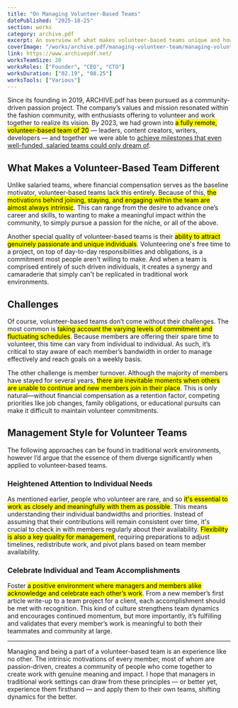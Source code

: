 ```yaml
---
title: "On Managing Volunteer-Based Teams"
datePublished: "2025-10-25"
section: works
category: archive.pdf
excerpt: An overview of what makes volunteer-based teams unique and how managing them differs from traditional teams.
coverImage: "/works/archive.pdf/managing-volunteer-team/managing-volunteer-team-cover.png"
link: https://www.archivepdf.net/
worksTeamSize: 20
worksRoles: ["Founder", "CEO", "CTO"]
worksDuration: ["02.19", "08.25"]
worksTools: ["Various"]
---
```


Since its founding in 2019, ARCHIVE.pdf has been pursued as a community-driven passion project. The company’s values and mission resonated within the fashion community, with enthusiasts offering to volunteer and work together to realize its vision. By 2023, we had grown into <mark>a fully remote, volunteer-based team of 20</mark> — leaders, content creators, writers, developers — and together we were able to [achieve milestones that even well-funded, salaried teams could only dream of](https://riv.systems/content/works/archive.pdf/archivepdf-retrospective-part-1).

## What Makes a Volunteer-Based Team Different

Unlike salaried teams, where financial compensation serves as the baseline motivator, volunteer-based teams lack this entirely. Because of this, <mark>the motivations behind joining, staying, and engaging within the team are almost always intrinsic</mark>. This can range from the desire to advance one’s career and skills, to wanting to make a meaningful impact within the community, to simply pursue a passion for the niche, or all of the above.

Another special quality of volunteer-based teams is their <mark>ability to attract genuinely passionate and unique individuals</mark>. Volunteering one's free time to a project, on top of day-to-day responsibilities and obligations, is a commitment most people aren't willing to make. And when a team is comprised entirely of such driven individuals, it creates a synergy and camaraderie that simply can't be replicated in traditional work environments.

## Challenges

Of course, volunteer-based teams don’t come without their challenges. The most common is <mark>taking account the varying levels of commitment and fluctuating schedules</mark>. Because members are offering their spare time to volunteer, this time can vary from individual to individual. As such, it’s critical to stay aware of each member’s bandwidth in order to manage effectively and reach goals on a weekly basis.

The other challenge is member turnover. Although the majority of members have stayed for several years, <mark>there are inevitable moments when others are unable to continue and new members join in their place</mark>. This is only natural—without financial compensation as a retention factor, competing priorities like job changes, family obligations, or educational pursuits can make it difficult to maintain volunteer commitments.

## Management Style for Volunteer Teams

The following approaches can be found in traditional work environments, however I’d argue that the essence of them diverge significantly when applied to volunteer-based teams.

### Heightened Attention to Individual Needs

As mentioned earlier, people who volunteer are rare, and so <mark>it's essential to work as closely and meaningfully with them as possible</mark>. This means understanding their individual bandwidths and priorities. Instead of assuming that their contributions will remain consistent over time, it's crucial to check in with members regularly about their availability. <mark>Flexibility is also a key quality for management</mark>, requiring preparations to adjust timelines, redistribute work, and pivot plans based on team member availability.

### Celebrate Individual and Team Accomplishments

Foster <mark>a positive environment where managers and members alike acknowledge and celebrate each other’s work</mark>. From a new member’s first article write-up to a team project for a client, each accomplishment should be met with recognition. This kind of culture strengthens team dynamics and encourages continued momentum, but more importantly, it’s fulfilling and validates that every member’s work is meaningful to both their teammates and community at large.

---

Managing and being a part of a volunteer-based team is an experience like no other. The intrinsic motivations of every member, most of whom are passion-driven, creates a community of people who come together to create work with genuine meaning and impact. I hope that managers in traditional work settings can draw from these principles — or better yet, experience them firsthand — and apply them to their own teams, shifting dynamics for the better.
